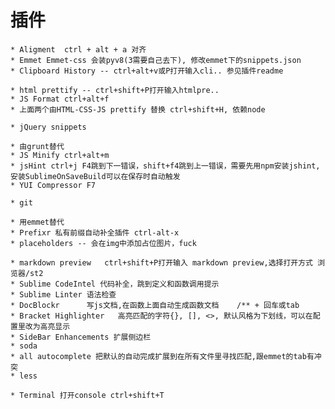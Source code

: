 # 插件
	* Aligment	ctrl + alt + a 对齐
	* Emmet Emmet-css 会装pyv8(3需要自己去下), 修改emmet下的snippets.json
	* Clipboard History -- ctrl+alt+v或P打开输入cli.. 参见插件readme

	* html prettify -- ctrl+shift+P打开输入htmlpre..
	* JS Format ctrl+alt+f
	* 上面两个由HTML-CSS-JS prettify 替换 ctrl+shift+H, 依赖node

	* jQuery snippets

	* 由grunt替代
	* JS Minify ctrl+alt+m  
	* jsHint ctrl+j F4跳到下一错误，shift+f4跳到上一错误，需要先用npm安装jshint, 安装SublimeOnSaveBuild可以在保存时自动触发
	* YUI Compressor F7

	* git
	
	* 用emmet替代
	* Prefixr 私有前缀自动补全插件 ctrl-alt-x
	* placeholders -- 会在img中添加占位图片，fuck

	* markdown preview   ctrl+shift+P打开输入 markdown preview,选择打开方式 浏览器/st2
	* Sublime CodeIntel 代码补全，跳到定义和函数调用提示
	* Sublime Linter 语法检查
	* DocBlockr      写js文档,在函数上面自动生成函数文档    /** + 回车或tab 
	* Bracket Highlighter	高亮匹配的字符{}, [], <>, 默认风格为下划线，可以在配置里改为高亮显示
	* SideBar Enhancements 扩展侧边栏
	* soda
	* all autocomplete 把默认的自动完成扩展到在所有文件里寻找匹配,跟emmet的tab有冲突
	* less

	* Terminal 打开console ctrl+shift+T
	
	
